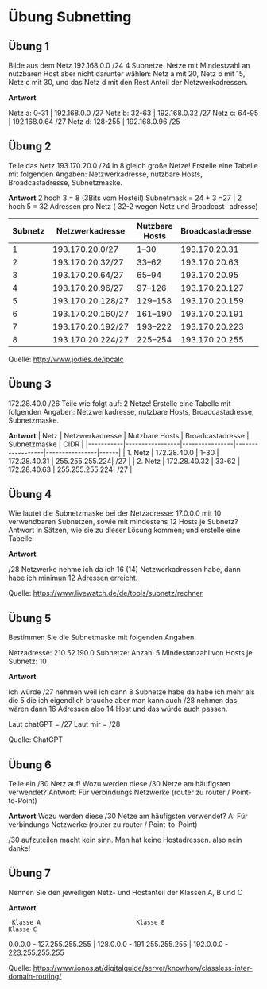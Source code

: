 # Übung Subnetting

## Übung 1

Bilde aus dem Netz 192.168.0.0 /24 4 Subnetze. Netze mit Mindestzahl an nutzbaren Host aber nicht darunter wählen: Netz a mit 20, Netz b mit 15, Netz c mit 30, und das Netz d mit den Rest Anteil der Netzwerkadressen.

**Antwort**

Netz a: 0-31    | 192.168.0.0 /27
Netz b: 32-63   | 192.168.0.32 /27
Netz c: 64-95   | 192.168.0.64 /27
Netz d: 128-255 | 192.168.0.96 /25



## Übung 2

Teile das Netz 193.170.20.0 /24 in 8 gleich große Netze! Erstelle eine Tabelle mit folgenden Angaben:
Netzwerkadresse,               nutzbare Hosts,                    Broadcastadresse,              Subnetzmaske.

**Antwort**
2 hoch 3 = 8  (3Bits vom Hosteil)
Subnetmask = 24 + 3 =27     | 2 hoch 5 = 32 Adressen pro Netz ( 32-2 wegen Netz und Broadcast- adresse)


| Subnetz | Netzwerkadresse  | Nutzbare Hosts | Broadcastadresse  | Subnetzmaske     |
|---------|------------------|----------------|-------------------|------------------|
| 1       | 193.170.20.0/27  | 1–30           | 193.170.20.31     | 255.255.255.224  |
| 2       | 193.170.20.32/27 | 33–62          | 193.170.20.63     | 255.255.255.224  |
| 3       | 193.170.20.64/27 | 65–94          | 193.170.20.95     | 255.255.255.224  |
| 4       | 193.170.20.96/27 | 97–126         | 193.170.20.127    | 255.255.255.224  |
| 5       | 193.170.20.128/27| 129–158        | 193.170.20.159    | 255.255.255.224  |
| 6       | 193.170.20.160/27| 161–190        | 193.170.20.191    | 255.255.255.224  |
| 7       | 193.170.20.192/27| 193–222        | 193.170.20.223    | 255.255.255.224  |
| 8       | 193.170.20.224/27| 225–254        | 193.170.20.255    | 255.255.255.224  |

Quelle: http://www.jodies.de/ipcalc


## Übung 3

172.28.40.0 /26 Teile wie folgt auf: 2 Netze!
Erstelle eine Tabelle mit folgenden Angaben:
Netzwerkadresse,               nutzbare Hosts,                    Broadcastadresse,              Subnetzmaske.

**Antwort**
| Netz      | Netzwerkadresse | Nutzbare Hosts | Broadcastadresse | Subnetzmaske   | CIDR |
|-----------|-----------------|----------------|------------------|----------------|------|
| 1. Netz   | 172.28.40.0     | 1-30           | 172.28.40.31     | 255.255.255.224| /27  |
| 2. Netz   | 172.28.40.32    | 33-62          | 172.28.40.63     | 255.255.255.224| /27  |



## Übung 4

Wie lautet die Subnetzmaske bei der Netzadresse: 17.0.0.0 mit 10 verwendbaren Subnetzen, sowie mit mindestens 12 Hosts je Subnetz?
Antwort in Sätzen, wie sie zu dieser Lösung kommen; und erstelle eine Tabelle:

**Antwort**

/28 Netzwerke nehme ich da ich 16 (14) Netzwerkadressen habe, dann habe ich minimun 12 Adressen erreicht.


Quelle: https://www.livewatch.de/de/tools/subnetz/rechner
## Übung 5

Bestimmen Sie die Subnetmaske mit folgenden Angaben:

Netzadresse: 210.52.190.0
Subnetze: Anzahl 5
Mindestanzahl von Hosts je Subnetz: 10

**Antwort**

Ich würde /27 nehmen weil ich dann 8 Subnetze habe da habe ich mehr als die 5 die ich eigendlich brauche aber man kann auch /28 nehmen das wären dann 16 Adressen also 14 Host und das würde auch passen. 

Laut chatGPT = /27
Laut mir    = /28

Quelle: ChatGPT





## Übung 6

Teile  ein /30 Netz auf!    Wozu werden diese /30 Netze am häufigsten verwendet?
Antwort: Für verbindungs Netzwerke (router zu router /  Point-to-Point)

**Antwort**
 Wozu werden diese /30 Netze am häufigsten verwendet? 
    A: Für verbindungs Netzwerke (router zu router /  Point-to-Point)


/30 aufzuteilen macht kein sinn. Man hat keine Hostadressen. also nein danke!


## Übung 7

Nennen Sie den jeweiligen Netz- und Hostanteil der Klassen A, B und C

**Antwort**


     Klasse A	                        Klasse B	                     Klasse C	
0.0.0.0 - 127.255.255.255   |	128.0.0.0 - 191.255.255.255	  |  192.0.0.0 - 223.255.255.255

Quelle: https://www.ionos.at/digitalguide/server/knowhow/classless-inter-domain-routing/ 